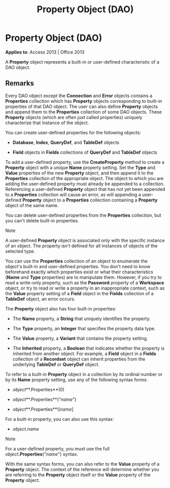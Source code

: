 ﻿---
title: Property Object (DAO)
TOCTitle: Property Object
ms:assetid: a1ecb0db-bb93-a7b5-23c3-0b73f275dfe0
ms:mtpsurl: https://msdn.microsoft.com/en-us/library/Ff820932(v=office.15)
ms:contentKeyID: 48546744
ms.date: 09/18/2015
mtps_version: v=office.15
---

# Property Object (DAO)


**Applies to**: Access 2013 | Office 2013

A **Property** object represents a built-in or user-defined characteristic of a DAO object.

## Remarks

Every DAO object except the **Connection** and **Error** objects contains a **Properties** collection which has **Property** objects corresponding to built-in properties of that DAO object. The user can also define **Property** objects and append them to the **Properties** collection of some DAO objects. These **Property** objects (which are often just called properties) uniquely characterize that instance of the object.

You can create user-defined properties for the following objects:

  - **Database**, **Index**, **QueryDef**, and **TableDef** objects

  - **Field** objects in **Fields** collections of **QueryDef** and **TableDef** objects

To add a user-defined property, use the **CreateProperty** method to create a **Property** object with a unique **Name** property setting. Set the **Type** and **Value** properties of the new **Property** object, and then append it to the **Properties** collection of the appropriate object. The object to which you are adding the user-defined property must already be appended to a collection. Referencing a user-defined **Property** object that has not yet been appended to a **Properties** collection will cause an error, as will appending a user-defined **Property** object to a **Properties** collection containing a **Property** object of the same name.

You can delete user-defined properties from the **Properties** collection, but you can't delete built-in properties.


> [!NOTE]
> <P>A user-defined <STRONG>Property</STRONG> object is associated only with the specific instance of an object. The property isn't defined for all instances of objects of the selected type.</P>



You can use the **Properties** collection of an object to enumerate the object's built-in and user-defined properties. You don't need to know beforehand exactly which properties exist or what their characteristics (**Name** and **Type** properties) are to manipulate them. However, if you try to read a write-only property, such as the **Password** property of a **Workspace** object, or try to read or write a property in an inappropriate context, such as the **Value** property setting of a **Field** object in the **Fields** collection of a **TableDef** object, an error occurs.

The **Property** object also has four built-in properties:

  - The **Name** property, a **String** that uniquely identifies the property.

  - The **Type** property, an **Integer** that specifies the property data type.

  - The **Value** property, a **Variant** that contains the property setting.

  - The **Inherited** property, a **Boolean** that indicates whether the property is inherited from another object. For example, a **Field** object in a **Fields** collection of a **Recordset** object can inherit properties from the underlying **TableDef** or **QueryDef** object.

To refer to a built-in **Property** object in a collection by its ordinal number or by its **Name** property setting, use any of the following syntax forms:

  - *object***.Properties**(0)

  - *object***.Properties**("*name*")

  - *object***.Properties**\!\[*name*\]

For a built-in property, you can also use this syntax:

  - *object*.*name*


> [!NOTE]
> <P>For a user-defined property, you must use the full <EM>object</EM><STRONG>.Properties</STRONG>("<EM>name</EM>") syntax.</P>



With the same syntax forms, you can also refer to the **Value** property of a **Property** object. The context of the reference will determine whether you are referring to the **Property** object itself or the **Value** property of the **Property** object.

